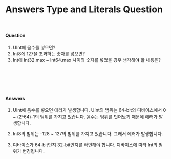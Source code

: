 # Answers Type and Literals Question

<br>

#### Question

1. UInt에 음수를 넣으면?
2. Int8에 127을 초과하는 숫자를 넣으면?
3. Int에 Int32.max ~ Int64.max 사이의 숫자를 넣었을 경우 생각해야 할 내용은?

<br>

<br>

<br>

<br>

#### Answers

1. UInt에 음수를 넣으면 에러가 발생합니다. UInt의 범위는 64-bit의 디바이스에서 0 ~ (2^64)-1의 범위를 가지고 있습니다. 음수는 범위를 벗어났기 때문에 에러가 발생합니다.

2. Int8의 범위는 -128 ~ 127의 범위를 가지고 있습니다. 그래서 에러가 발생합니다.

3. 디바이스가 64-bit인지 32-bit인지를 확인해야 합니다. 디바이스에 따라 Int의 범위가 변경됩니다.
